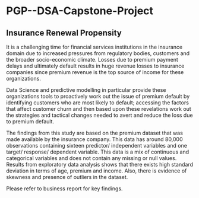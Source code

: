 # PGP--DSA-Capstone-Project
## Insurance Renewal Propensity
It is a challenging time for financial services institutions in the insurance domain due to increased pressures from regulatory bodies, customers and the broader socio-economic climate. Losses due to premium payment delays and ultimately default results in huge revenue losses to insurance companies since premium revenue is the top source of income for these organizations.

Data Science and predictive modelling in particular provide these organizations tools to proactively work out the issue of premium default by identifying customers who are most likely to default; accessing the factors that affect customer churn and then based upon these revelations work out the strategies and tactical changes needed to avert and reduce the loss due to premium default.

The findings from this study are based on the premium dataset that was made available by the insurance company. This data has around 80,000 observations containing sixteen predictor/ independent variables and one target/ response/ dependent variable. This data is a mix of continuous and categorical variables and does not contain any missing or null values. Results from exploratory data analysis shows that there exists high standard deviation in terms of age, premium and income. Also, there is evidence of skewness and presence of outliers in the dataset.

Please refer to business report for key findings. 

